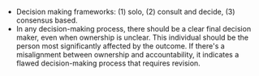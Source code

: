* Decision making frameworks: (1) solo, (2) consult and decide, (3) consensus based.
* In any decision-making process, there should be a clear final decision maker, even when ownership is unclear. This individual should be the person most significantly affected by the outcome. If there's a misalignment between ownership and accountability, it indicates a flawed decision-making process that requires revision.